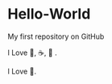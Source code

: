 # Hello-World
My first repository on GitHub

I Love :dancer:, :coffee:, :pizza:   .

I Love :dancer:.
